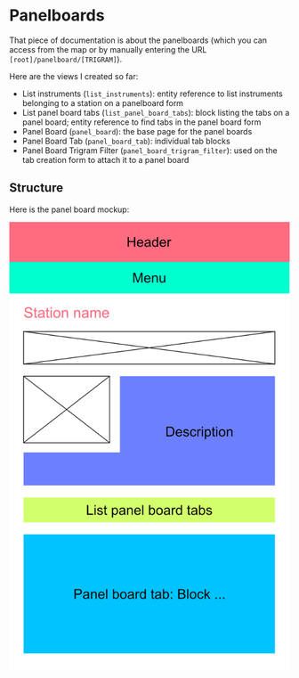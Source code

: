 # Panelboards

That piece of documentation is about the panelboards (which you can access from the map or by manually entering the URL `[root]/panelboard/[TRIGRAM]`).

Here are the views I created so far:

* List instruments (`list_instruments`): entity reference to list instruments belonging to a station on a panelboard form
* List panel board tabs (`list_panel_board_tabs`): block listing the tabs on a panel board; entity reference to find tabs in the panel board form
* Panel Board (`panel_board`): the base page for the panel boards
* Panel Board Tab (`panel_board_tab`): individual tab blocks
* Panel Board Trigram Filter (`panel_board_trigram_filter`): used on the tab creation form to attach it to a panel board

## Structure


Here is the panel board mockup:

![panel board mockup](img/icos-atc.png)